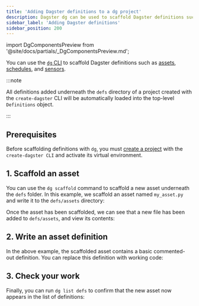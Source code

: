 ```yaml
---
title: 'Adding Dagster definitions to a dg project'
description: Dagster dg can be used to scaffold Dagster definitions such as assets, schedules, and sensors.
sidebar_label: 'Adding Dagster definitions'
sidebar_position: 200
---
```


import DgComponentsPreview from '@site/docs/partials/\_DgComponentsPreview.md';

<DgComponentsPreview />

You can use the [`dg` CLI](/api/dagster/dg-cli) to scaffold Dagster definitions such as [assets](/guides/build/assets), [schedules](/guides/automate/schedules), and [sensors](/guides/automate/sensors).

:::note

All definitions added underneath the `defs` directory of a project created with the `create-dagster` CLI will be automatically loaded into the top-level `Definitions` object.

:::

## Prerequisites

Before scaffolding definitions with `dg`, you must [create a project](/guides/labs/dg/creating-a-project) with the `create-dagster CLI` and activate its virtual environment.

## 1. Scaffold an asset

You can use the `dg scaffold` command to scaffold a new asset underneath the `defs` folder. In this example, we scaffold an asset named `my_asset.py` and write it to the `defs/assets` directory:

<CliInvocationExample path="docs_snippets/docs_snippets/guides/dg/dagster-definitions/1-scaffold.txt" />

Once the asset has been scaffolded, we can see that a new file has been added to `defs/assets`, and view its contents:

<Tabs>
    <TabItem value="uv">
        <CliInvocationExample path="docs_snippets/docs_snippets/guides/dg/dagster-definitions/2-tree.txt" />
    </TabItem>
    <TabItem value="pip">
        <CliInvocationExample path="docs_snippets/docs_snippets/guides/dg/dagster-definitions/2-tree-pip.txt" />
    </TabItem>
</Tabs>


<CliInvocationExample path="docs_snippets/docs_snippets/guides/dg/dagster-definitions/3-cat.txt" />

## 2. Write an asset definition

In the above example, the scaffolded asset contains a basic commented-out definition. You can replace this definition with working code:

<CodeExample path="docs_snippets/docs_snippets/guides/dg/dagster-definitions/4-written-asset.py" title="defs/assets/my_asset.py" />

## 3. Check your work

Finally, you can run `dg list defs` to confirm that the new asset now appears in the list of definitions:

<CliInvocationExample path="docs_snippets/docs_snippets/guides/dg/dagster-definitions/5-list-defs.txt" />
